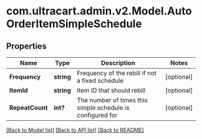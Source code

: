 # com.ultracart.admin.v2.Model.AutoOrderItemSimpleSchedule
## Properties

Name | Type | Description | Notes
------------ | ------------- | ------------- | -------------
**Frequency** | **string** | Frequency of the rebill if not a fixed schedule | [optional] 
**ItemId** | **string** | Item ID that should rebill | [optional] 
**RepeatCount** | **int?** | The number of times this simple schedule is configured for | [optional] 


[[Back to Model list]](../README.md#documentation-for-models) [[Back to API list]](../README.md#documentation-for-api-endpoints) [[Back to README]](../README.md)

